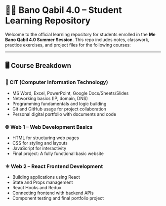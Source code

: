 # 👨‍🏫 Bano Qabil 4.0 – Student Learning Repository

Welcome to the official learning repository for students enrolled in the **Me Bano Qabil 4.0 Summer Session**. This repo includes notes, classwork, practice exercises, and project files for the following courses:

---

## 🖥️ Course Breakdown

### 📗 CIT (Computer Information Technology)
- MS Word, Excel, PowerPoint, Google Docs/Sheets/Slides
- Networking basics (IP, domain, DNS)
- Programming fundamentals and logic building
- Git and GitHub usage for project collaboration
- Personal digital portfolio with documents and code

### 🌐 Web 1 – Web Development Basics
- HTML for structuring web pages
- CSS for styling and layouts
- JavaScript for interactivity
- Final project: A fully functional basic website

### ⚛️ Web 2 – React Frontend Development
- Building applications using React
- State and Props management
- React Hooks and Redux
- Connecting frontend with backend APIs
- Component testing and final portfolio project
